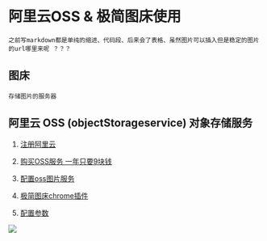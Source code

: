 # 阿里云OSS & 极简图床使用

    之前写markdown都是单纯的缩进、代码段、后来会了表格、虽然图片可以插入但是稳定的图片的url哪里来呢 ？？？

## 图床

    存储图片的服务器

## 阿里云 OSS (objectStorageservice) 对象存储服务

1. [注册阿里云](https://account.aliyun.com/register/register.htm?spm=5176.7933691.1146454.26.1e866a56pC6icy&oauth_callback=https%3A%2F%2Fwww.aliyun.com%2Fproduct%2Foss%3Fspm%3D5176.8142029.388261.856.756f6d3evdEnyR)
2. [购买OSS服务 一年只要9块钱](https://www.aliyun.com/product/oss?spm=5176.8142029.388261.856.756f6d3evdEnyR)

3. [配置oss图片服务](https://help.aliyun.com/document_detail/44686.html?spm=5176.8465980.img.ddetails.60a61450hiBH8Z)

4. [极简图床chrome插件](https://jiantuku.com/#/)

5. [配置参数](https://shimo.im/docs/vbmdsh2LSwoo628P/)

 ![](http://96weibin-blog.oss-cn-beijing.aliyuncs.com/18-11-1/40159397.jpg)



 